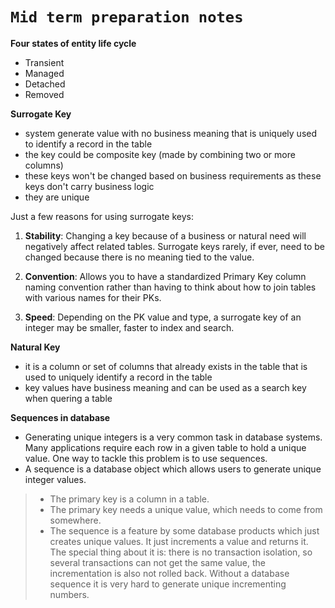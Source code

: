 # ```Mid term preparation notes ```


**Four states of entity life cycle**
- Transient
- Managed
- Detached
- Removed

**Surrogate Key**
- system generate value with no business meaning that is uniquely used to identify a record in the table
- the key could be composite key (made by combining two or more columns)
- these keys won't be changed based on business requirements as these keys don't carry business logic
- they are unique

Just a few reasons for using surrogate keys:

1. **Stability**: Changing a key because of a business or natural need will negatively affect related tables. Surrogate keys rarely, if ever, need to be changed because there is no meaning tied to the value.

2. **Convention**: Allows you to have a standardized Primary Key column naming convention rather than having to think about how to join tables with various names for their PKs.

3. **Speed**: Depending on the PK value and type, a surrogate key of an integer may be smaller, faster to index and search.

**Natural Key**
- it is a column or set of columns that already exists in the table that is used to uniquely identify a record in the table
- key values have business meaning and can be used as a search key when quering a table

**Sequences in database**
- Generating unique integers is a very common task in database systems. Many applications require each row in a given table to hold a unique value. One way to tackle this problem is to use sequences.
- A sequence is a database object which allows users to generate unique integer values.
> - The primary key is a column in a table.
> - The primary key needs a unique value, which needs to come from somewhere.
> - The sequence is a feature by some database products which just creates unique values. It just increments a value and returns it. The special thing about it is: there is no transaction isolation, so several transactions can not get the same value, the incrementation is also not rolled back. Without a database sequence it is very hard to generate unique incrementing numbers.

